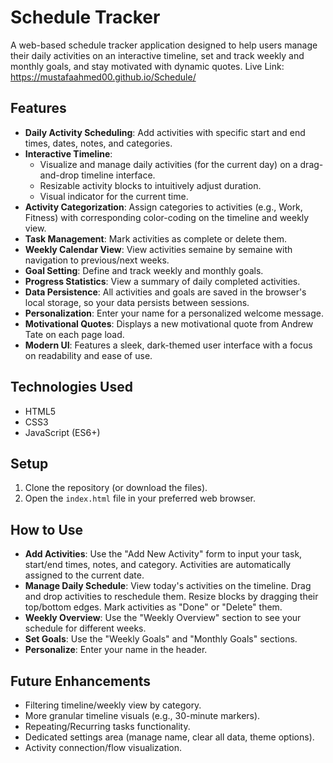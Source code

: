 # Schedule Tracker

A web-based schedule tracker application designed to help users manage their daily activities on an interactive timeline, set and track weekly and monthly goals, and stay motivated with dynamic quotes. Live Link: https://mustafaahmed00.github.io/Schedule/

## Features

*   **Daily Activity Scheduling**: Add activities with specific start and end times, dates, notes, and categories.
*   **Interactive Timeline**: 
    *   Visualize and manage daily activities (for the current day) on a drag-and-drop timeline interface.
    *   Resizable activity blocks to intuitively adjust duration.
    *   Visual indicator for the current time.
*   **Activity Categorization**: Assign categories to activities (e.g., Work, Fitness) with corresponding color-coding on the timeline and weekly view.
*   **Task Management**: Mark activities as complete or delete them.
*   **Weekly Calendar View**: View activities semaine by semaine with navigation to previous/next weeks.
*   **Goal Setting**: Define and track weekly and monthly goals.
*   **Progress Statistics**: View a summary of daily completed activities.
*   **Data Persistence**: All activities and goals are saved in the browser's local storage, so your data persists between sessions.
*   **Personalization**: Enter your name for a personalized welcome message.
*   **Motivational Quotes**: Displays a new motivational quote from Andrew Tate on each page load.
*   **Modern UI**: Features a sleek, dark-themed user interface with a focus on readability and ease of use.

## Technologies Used

*   HTML5
*   CSS3
*   JavaScript (ES6+)

## Setup

1.  Clone the repository (or download the files).
2.  Open the `index.html` file in your preferred web browser.

## How to Use

*   **Add Activities**: Use the "Add New Activity" form to input your task, start/end times, notes, and category. Activities are automatically assigned to the current date.
*   **Manage Daily Schedule**: View today's activities on the timeline. Drag and drop activities to reschedule them. Resize blocks by dragging their top/bottom edges. Mark activities as "Done" or "Delete" them.
*   **Weekly Overview**: Use the "Weekly Overview" section to see your schedule for different weeks.
*   **Set Goals**: Use the "Weekly Goals" and "Monthly Goals" sections.
*   **Personalize**: Enter your name in the header.

## Future Enhancements

*   Filtering timeline/weekly view by category.
*   More granular timeline visuals (e.g., 30-minute markers).
*   Repeating/Recurring tasks functionality.
*   Dedicated settings area (manage name, clear all data, theme options).
*   Activity connection/flow visualization. 
